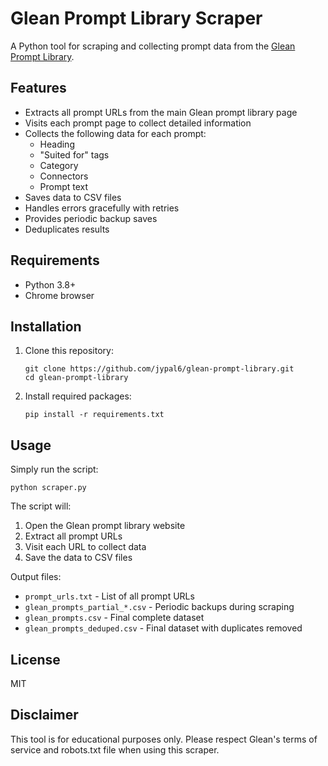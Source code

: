 # Glean Prompt Library Scraper

A Python tool for scraping and collecting prompt data from the [Glean Prompt Library](https://www.glean.com/prompt-library).

## Features

- Extracts all prompt URLs from the main Glean prompt library page
- Visits each prompt page to collect detailed information
- Collects the following data for each prompt:
  - Heading
  - "Suited for" tags
  - Category
  - Connectors
  - Prompt text
- Saves data to CSV files
- Handles errors gracefully with retries
- Provides periodic backup saves
- Deduplicates results

## Requirements

- Python 3.8+
- Chrome browser

## Installation

1. Clone this repository:
   ```
   git clone https://github.com/jypal6/glean-prompt-library.git
   cd glean-prompt-library
   ```

2. Install required packages:
   ```
   pip install -r requirements.txt
   ```

## Usage

Simply run the script:

```
python scraper.py
```

The script will:
1. Open the Glean prompt library website
2. Extract all prompt URLs
3. Visit each URL to collect data
4. Save the data to CSV files

Output files:
- `prompt_urls.txt` - List of all prompt URLs
- `glean_prompts_partial_*.csv` - Periodic backups during scraping
- `glean_prompts.csv` - Final complete dataset
- `glean_prompts_deduped.csv` - Final dataset with duplicates removed

## License

MIT

## Disclaimer

This tool is for educational purposes only. Please respect Glean's terms of service and robots.txt file when using this scraper.
